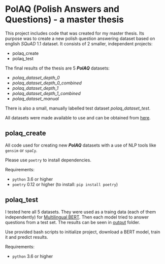 # PolAQ (Polish Answers and Questions) - a master thesis

This project includes code that was created for my master thesis.
Its purpose was to create a new polish question answering
dataset based on english *SQuAD* 1.1 dataset.
It consists of 2 smaller, independent projects:

- polaq_create
- polaq_test

The final results of the thesis are 5 ***PolAQ*** datasets:

- *polaq_dataset_depth_0*
- *polaq_dataset_depth_0_combined*
- *polaq_dataset_depth_1*
- *polaq_dataset_depth_1_combined*
- *polaq_dataset_manual*

There is also a small, manually labelled test dataset *polaq_dataset_test*.

All datasets were made available to use and can be obtained from [here](polaq_test/data).


## polaq_create

All code used for creating new ***PolAQ*** datasets with
a use of NLP tools like `gensim` or `spaCy`.

Please use `poetry` to install dependencies.

Requirements:

- `python` 3.6 or higher
- `poetry` 0.12 or higher (to install: `pip install poetry`)



## polaq_test

I tested here all 5 datasets. They were used as a traing data (each of them independently)
for [Multilingual BERT](https://github.com/google-research/bert/blob/master/multilingual.md).
Then each model tried to answer questions from a test set.
The results can be seen in [output](polaq_test/output) folder.

Use provided bash scripts to initialize project,
download a BERT model, train it and predict results.

Requirements:

- `python` 3.6 or higher
